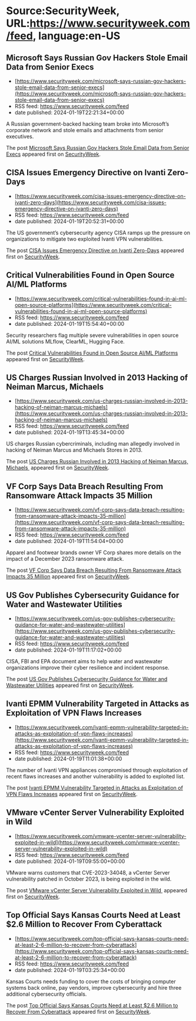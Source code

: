 # Source:SecurityWeek, URL:https://www.securityweek.com/feed, language:en-US

## Microsoft Says Russian Gov Hackers Stole Email Data from Senior Execs
 - [https://www.securityweek.com/microsoft-says-russian-gov-hackers-stole-email-data-from-senior-execs](https://www.securityweek.com/microsoft-says-russian-gov-hackers-stole-email-data-from-senior-execs)
 - RSS feed: https://www.securityweek.com/feed
 - date published: 2024-01-19T22:21:34+00:00

<p>A Russian government-backed hacking team broke into Microsoft’s corporate network and stole emails and attachments from senior executives.</p>
<p>The post <a href="https://www.securityweek.com/microsoft-says-russian-gov-hackers-stole-email-data-from-senior-execs/">Microsoft Says Russian Gov Hackers Stole Email Data from Senior Execs</a> appeared first on <a href="https://www.securityweek.com">SecurityWeek</a>.</p>

## CISA Issues Emergency Directive on Ivanti Zero-Days
 - [https://www.securityweek.com/cisa-issues-emergency-directive-on-ivanti-zero-days](https://www.securityweek.com/cisa-issues-emergency-directive-on-ivanti-zero-days)
 - RSS feed: https://www.securityweek.com/feed
 - date published: 2024-01-19T20:52:31+00:00

<p>The US government’s cybersecurity agency CISA ramps up the pressure on organizations to mitigate two exploited Ivanti VPN vulnerabilities.</p>
<p>The post <a href="https://www.securityweek.com/cisa-issues-emergency-directive-on-ivanti-zero-days/">CISA Issues Emergency Directive on Ivanti Zero-Days</a> appeared first on <a href="https://www.securityweek.com">SecurityWeek</a>.</p>

## Critical Vulnerabilities Found in Open Source AI/ML Platforms
 - [https://www.securityweek.com/critical-vulnerabilities-found-in-ai-ml-open-source-platforms](https://www.securityweek.com/critical-vulnerabilities-found-in-ai-ml-open-source-platforms)
 - RSS feed: https://www.securityweek.com/feed
 - date published: 2024-01-19T15:54:40+00:00

<p>Security researchers flag multiple severe vulnerabilities in open source AI/ML solutions MLflow, ClearML, Hugging Face.</p>
<p>The post <a href="https://www.securityweek.com/critical-vulnerabilities-found-in-ai-ml-open-source-platforms/">Critical Vulnerabilities Found in Open Source AI/ML Platforms</a> appeared first on <a href="https://www.securityweek.com">SecurityWeek</a>.</p>

## US Charges Russian Involved in 2013 Hacking of Neiman Marcus, Michaels
 - [https://www.securityweek.com/us-charges-russian-involved-in-2013-hacking-of-neiman-marcus-michaels](https://www.securityweek.com/us-charges-russian-involved-in-2013-hacking-of-neiman-marcus-michaels)
 - RSS feed: https://www.securityweek.com/feed
 - date published: 2024-01-19T13:45:34+00:00

<p>US charges Russian cybercriminals, including man allegedly involved in hacking of Neiman Marcus and Michaels Stores in 2013. </p>
<p>The post <a href="https://www.securityweek.com/us-charges-russian-involved-in-2013-hacking-of-neiman-marcus-michaels/">US Charges Russian Involved in 2013 Hacking of Neiman Marcus, Michaels </a> appeared first on <a href="https://www.securityweek.com">SecurityWeek</a>.</p>

## VF Corp Says Data Breach Resulting From Ransomware Attack Impacts 35 Million
 - [https://www.securityweek.com/vf-corp-says-data-breach-resulting-from-ransomware-attack-impacts-35-million](https://www.securityweek.com/vf-corp-says-data-breach-resulting-from-ransomware-attack-impacts-35-million)
 - RSS feed: https://www.securityweek.com/feed
 - date published: 2024-01-19T11:54:04+00:00

<p>Apparel and footwear brands owner VF Corp shares more details on the impact of a December 2023 ransomware attack.</p>
<p>The post <a href="https://www.securityweek.com/vf-corp-says-data-breach-resulting-from-ransomware-attack-impacts-35-million/">VF Corp Says Data Breach Resulting From Ransomware Attack Impacts 35 Million</a> appeared first on <a href="https://www.securityweek.com">SecurityWeek</a>.</p>

## US Gov Publishes Cybersecurity Guidance for Water and Wastewater Utilities
 - [https://www.securityweek.com/us-gov-publishes-cybersecurity-guidance-for-water-and-wastewater-utilities](https://www.securityweek.com/us-gov-publishes-cybersecurity-guidance-for-water-and-wastewater-utilities)
 - RSS feed: https://www.securityweek.com/feed
 - date published: 2024-01-19T11:17:02+00:00

<p>CISA, FBI and EPA document aims to help water and wastewater organizations improve their cyber resilience and incident response.</p>
<p>The post <a href="https://www.securityweek.com/us-gov-publishes-cybersecurity-guidance-for-water-and-wastewater-utilities/">US Gov Publishes Cybersecurity Guidance for Water and Wastewater Utilities</a> appeared first on <a href="https://www.securityweek.com">SecurityWeek</a>.</p>

## Ivanti EPMM Vulnerability Targeted in Attacks as Exploitation of VPN Flaws Increases
 - [https://www.securityweek.com/ivanti-epmm-vulnerability-targeted-in-attacks-as-exploitation-of-vpn-flaws-increases](https://www.securityweek.com/ivanti-epmm-vulnerability-targeted-in-attacks-as-exploitation-of-vpn-flaws-increases)
 - RSS feed: https://www.securityweek.com/feed
 - date published: 2024-01-19T11:01:38+00:00

<p>The number of Ivanti VPN appliances compromised through exploitation of recent flaws increases and another vulnerability is added to exploited list.</p>
<p>The post <a href="https://www.securityweek.com/ivanti-epmm-vulnerability-targeted-in-attacks-as-exploitation-of-vpn-flaws-increases/">Ivanti EPMM Vulnerability Targeted in Attacks as Exploitation of VPN Flaws Increases</a> appeared first on <a href="https://www.securityweek.com">SecurityWeek</a>.</p>

## VMware vCenter Server Vulnerability Exploited in Wild
 - [https://www.securityweek.com/vmware-vcenter-server-vulnerability-exploited-in-wild](https://www.securityweek.com/vmware-vcenter-server-vulnerability-exploited-in-wild)
 - RSS feed: https://www.securityweek.com/feed
 - date published: 2024-01-19T09:55:00+00:00

<p>VMware warns customers that CVE-2023-34048, a vCenter Server vulnerability patched in October 2023, is being exploited in the wild. </p>
<p>The post <a href="https://www.securityweek.com/vmware-vcenter-server-vulnerability-exploited-in-wild/">VMware vCenter Server Vulnerability Exploited in Wild </a> appeared first on <a href="https://www.securityweek.com">SecurityWeek</a>.</p>

## Top Official Says Kansas Courts Need at Least $2.6 Million to Recover From Cyberattack
 - [https://www.securityweek.com/top-official-says-kansas-courts-need-at-least-2-6-million-to-recover-from-cyberattack](https://www.securityweek.com/top-official-says-kansas-courts-need-at-least-2-6-million-to-recover-from-cyberattack)
 - RSS feed: https://www.securityweek.com/feed
 - date published: 2024-01-19T03:25:34+00:00

<p>Kansas Courts needs funding to cover the costs of bringing computer systems back online, pay vendors, improve cybersecurity and hire three additional cybersecurity officials.</p>
<p>The post <a href="https://www.securityweek.com/top-official-says-kansas-courts-need-at-least-2-6-million-to-recover-from-cyberattack/">Top Official Says Kansas Courts Need at Least $2.6 Million to Recover From Cyberattack</a> appeared first on <a href="https://www.securityweek.com">SecurityWeek</a>.</p>

